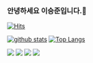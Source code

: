 ### 안녕하세요 이승준입니다.👋
[![Hits](https://hits.seeyoufarm.com/api/count/incr/badge.svg?url=https%3A%2F%2Fgithub.com%2Frubenlee1998)](https://hits.seeyoufarm.com)
<!--
**shinplest/shinplest** is a ✨ _special_ ✨ repository because its `README.md` (this file) appears on your GitHub profile.

Here are some ideas to get you started:

- 🔭 I’m currently working on ...
- 🌱 I’m currently learning ...
- 👯 I’m looking to collaborate on ...
- 🤔 I’m looking for help with ...
- 💬 Ask me about ...
- 📫 How to reach me: ...
- 😄 Pronouns: ...
- ⚡ Fun fact: ...
-->

[![github stats](https://github-readme-stats.vercel.app/api?username=rubenlee1998&show_icons=true&hide_border=true)](https://github.com/rubenlee1998)
[![Top Langs](https://github-readme-stats.vercel.app/api/top-langs/?username=rubenlee1998&layout=compact)](https://github.com/rubenlee1998)

<!--
<a href="" target="_blank"><img src="https://img.shields.io/badge/Android-3DDC84?style=flat-square&logo=Android&logoColor=white"/></a>
<a href="" target="_blank"><img src="https://img.shields.io/badge/JAVA-007396?style=flat-square&logo=Java&logoColor=white"/></a>
<a href="" target="_blank"><img src="https://img.shields.io/badge/Kotlin-0095D5?style=flat-square&logo=Kotlin&logoColor=white"/></a>
-->

<a href="" target="_blank"><img src="https://img.shields.io/badge/Python-3776AB?style=flat-square&logo=Python&logoColor=white"/></a>
<a href="" target="_blank"><img src="https://img.shields.io/badge/HTML-E34F26?style=flat-square&logo=HTML5&logoColor=ffffff"/></a>
<a href="" target="_blank"><img src="https://img.shields.io/badge/CSS-1572B6?style=flat-square&logo=CSS3&logoColor=ffffff"/></a>
<a href="" target="_blank"><img src="https://img.shields.io/badge/Javascript-f3df51?style=flat-square&logo=Javascript&logoColor=white"/></a>

<!--
<a href="" target="_blank"><img src="https://img.shields.io/badge/Android-3DDC84?style=flat-square&logo=Android&logoColor=white"/></a>
<a href="" target="_blank"><img src="https://img.shields.io/badge/JAVA-007396?style=flat-square&logo=Java&logoColor=white"/></a>
<a href="" target="_blank"><img src="https://img.shields.io/badge/Javascript-f3df51?style=flat-square&logo=Javascript&logoColor=white"/></a>
<a href="" target="_blank"><img src="https://img.shields.io/badge/Python-3776AB?style=flat-square&logo=Python&logoColor=white"/></a>
<a href="" target="_blank"><img src="https://img.shields.io/badge/React-000000?style=flat-square&logo=React&logoColor=0095D5"/></a>
<a href="" target="_blank"><img src="https://img.shields.io/badge/HTML-E34F26?style=flat-square&logo=HTML5&logoColor=ffffff"/></a>
<a href="" target="_blank"><img src="https://img.shields.io/badge/CSS-1572B6?style=flat-square&logo=CSS3&logoColor=ffffff"/></a>
<a href="" target="_blank"><img src="https://img.shields.io/badge/AWS-232F3E?style=flat-square&logo=Amazon AWS&logoColor=ffffff"/></a>
<a href="" target="_blank"><img src="https://img.shields.io/badge/Firebase-FFCA28?style=flat-square&logo=Firebase&logoColor=black"/></a>
-->
